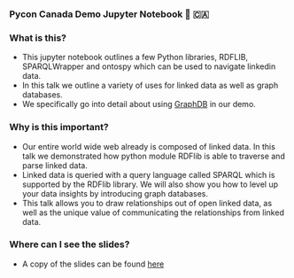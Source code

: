 ### Pycon Canada Demo Jupyter Notebook 🐍 🇨🇦

### What is this?
- This jupyter notebook outlines a few Python libraries, RDFLIB, SPARQLWrapper and ontospy which can be used to navigate linkedin data. 
- In this talk we outline a variety of uses for linked data as well as graph databases. 
- We specifically go into detail about using [GraphDB](https://graphdb.ontotext.com/) in our demo. 

### Why is this important?
- Our entire world wide web already is composed of linked data. In this talk we demonstrated how python module RDFlib is able to traverse and parse linked data.
- Linked data is queried with a query language called SPARQL which is supported by the RDFlib library. We will also show you how to level up your data insights by introducing graph databases. 
- This talk allows you to draw relationships out of open linked data, as well as the unique value of communicating the relationships from linked data.

### Where can I see the slides?
- A copy of the slides can be found [here](https://docs.google.com/presentation/d/1T57ePFj-ZWAo04vi44e3E56X8_XVkeInWIk3R_lnBM8/edit#slide=id.p) 

